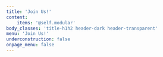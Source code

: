 ```yaml
---
title: 'Join Us!'
content:
    items: '@self.modular'
body_classes: 'title-h1h2 header-dark header-transparent'
menu: 'Join Us!'
underconstruction: false
onpage_menu: false
---
```


